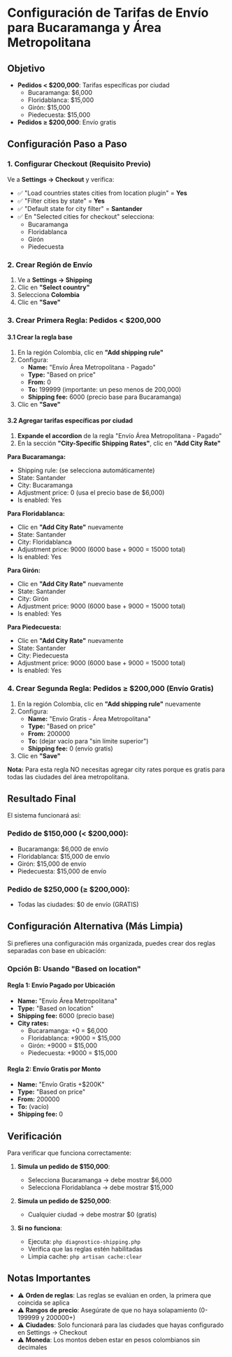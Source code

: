 # Configuración de Tarifas de Envío para Bucaramanga y Área Metropolitana

## Objetivo
- **Pedidos < $200,000**: Tarifas específicas por ciudad
  - Bucaramanga: $6,000
  - Floridablanca: $15,000
  - Girón: $15,000
  - Piedecuesta: $15,000
- **Pedidos ≥ $200,000**: Envío gratis

## Configuración Paso a Paso

### 1. Configurar Checkout (Requisito Previo)
Ve a **Settings → Checkout** y verifica:
- ✅ "Load countries states cities from location plugin" = **Yes**
- ✅ "Filter cities by state" = **Yes**
- ✅ "Default state for city filter" = **Santander**
- ✅ En "Selected cities for checkout" selecciona:
  - Bucaramanga
  - Floridablanca
  - Girón
  - Piedecuesta

### 2. Crear Región de Envío
1. Ve a **Settings → Shipping**
2. Clic en **"Select country"**
3. Selecciona **Colombia**
4. Clic en **"Save"**

### 3. Crear Primera Regla: Pedidos < $200,000

#### 3.1 Crear la regla base
1. En la región Colombia, clic en **"Add shipping rule"**
2. Configura:
   - **Name:** "Envío Área Metropolitana - Pagado"
   - **Type:** "Based on price" 
   - **From:** 0
   - **To:** 199999 (importante: un peso menos de 200,000)
   - **Shipping fee:** 6000 (precio base para Bucaramanga)
3. Clic en **"Save"**

#### 3.2 Agregar tarifas específicas por ciudad
1. **Expande el accordion** de la regla "Envío Área Metropolitana - Pagado"
2. En la sección **"City-Specific Shipping Rates"**, clic en **"Add City Rate"**

**Para Bucaramanga:**
- Shipping rule: (se selecciona automáticamente)
- State: Santander
- City: Bucaramanga
- Adjustment price: 0 (usa el precio base de $6,000)
- Is enabled: Yes

**Para Floridablanca:**
- Clic en **"Add City Rate"** nuevamente
- State: Santander
- City: Floridablanca
- Adjustment price: 9000 (6000 base + 9000 = 15000 total)
- Is enabled: Yes

**Para Girón:**
- Clic en **"Add City Rate"** nuevamente
- State: Santander
- City: Girón
- Adjustment price: 9000 (6000 base + 9000 = 15000 total)
- Is enabled: Yes

**Para Piedecuesta:**
- Clic en **"Add City Rate"** nuevamente
- State: Santander
- City: Piedecuesta
- Adjustment price: 9000 (6000 base + 9000 = 15000 total)
- Is enabled: Yes

### 4. Crear Segunda Regla: Pedidos ≥ $200,000 (Envío Gratis)

1. En la región Colombia, clic en **"Add shipping rule"** nuevamente
2. Configura:
   - **Name:** "Envío Gratis - Área Metropolitana"
   - **Type:** "Based on price"
   - **From:** 200000
   - **To:** (dejar vacío para "sin límite superior")
   - **Shipping fee:** 0 (envío gratis)
3. Clic en **"Save"**

**Nota:** Para esta regla NO necesitas agregar city rates porque es gratis para todas las ciudades del área metropolitana.

## Resultado Final

El sistema funcionará así:

### Pedido de $150,000 (< $200,000):
- Bucaramanga: $6,000 de envío
- Floridablanca: $15,000 de envío
- Girón: $15,000 de envío
- Piedecuesta: $15,000 de envío

### Pedido de $250,000 (≥ $200,000):
- Todas las ciudades: $0 de envío (GRATIS)

## Configuración Alternativa (Más Limpia)

Si prefieres una configuración más organizada, puedes crear dos reglas separadas con base en ubicación:

### Opción B: Usando "Based on location"

#### Regla 1: Envío Pagado por Ubicación
- **Name:** "Envío Área Metropolitana"
- **Type:** "Based on location"
- **Shipping fee:** 6000 (precio base)
- **City rates:**
  - Bucaramanga: +0 = $6,000
  - Floridablanca: +9000 = $15,000
  - Girón: +9000 = $15,000
  - Piedecuesta: +9000 = $15,000

#### Regla 2: Envío Gratis por Monto
- **Name:** "Envío Gratis +$200K"
- **Type:** "Based on price"
- **From:** 200000
- **To:** (vacío)
- **Shipping fee:** 0

## Verificación

Para verificar que funciona correctamente:

1. **Simula un pedido de $150,000**:
   - Selecciona Bucaramanga → debe mostrar $6,000
   - Selecciona Floridablanca → debe mostrar $15,000

2. **Simula un pedido de $250,000**:
   - Cualquier ciudad → debe mostrar $0 (gratis)

3. **Si no funciona**:
   - Ejecuta: `php diagnostico-shipping.php`
   - Verifica que las reglas estén habilitadas
   - Limpia cache: `php artisan cache:clear`

## Notas Importantes

- ⚠️ **Orden de reglas**: Las reglas se evalúan en orden, la primera que coincida se aplica
- ⚠️ **Rangos de precio**: Asegúrate de que no haya solapamiento (0-199999 y 200000+)
- ⚠️ **Ciudades**: Solo funcionará para las ciudades que hayas configurado en Settings → Checkout
- ⚠️ **Moneda**: Los montos deben estar en pesos colombianos sin decimales